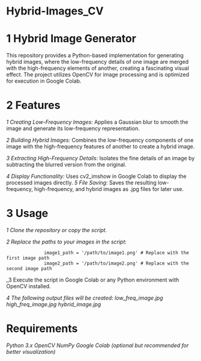 # Hybrid-Images_CV

# 1 Hybrid Image Generator

  This repository provides a Python-based implementation for generating hybrid images, where the low-frequency details of one image are merged with the high-frequency          elements of another, creating a fascinating visual effect. The project utilizes OpenCV for image processing and is optimized for execution in Google Colab.

# 2 Features

_1 Creating Low-Frequency Images:_ Applies a Gaussian blur to smooth the image and generate its low-frequency representation.

_2 Building Hybrid Images:_ Combines the low-frequency components of one image with the high-frequency features of another to create a hybrid image.

_3 Extracting High-Frequency Details:_ Isolates the fine details of an image by subtracting the blurred version from the original.

_4 Display Functionality:_ Uses cv2_imshow in Google Colab to display the processed images directly.
_5 File Saving:_ Saves the resulting low-frequency, high-frequency, and hybrid images as .jpg files for later use.

# 3 Usage

_1 Clone the repository or copy the script._

_2 Replace the paths to your images in the script:_

                  image1_path = '/path/to/image1.png' # Replace with the first image path  
                  image2_path = '/path/to/image2.png' # Replace with the second image path  
_3 Execute the script in Google Colab or any Python environment with OpenCV installed.

_4 The following output files will be created:_
            _low_freq_image.jpg
            high_freq_image.jpg
            hybrid_image.jpg_


# Requirements

_Python 3.x
OpenCV
NumPy
Google Colab (optional but recommended for better visualization)_





